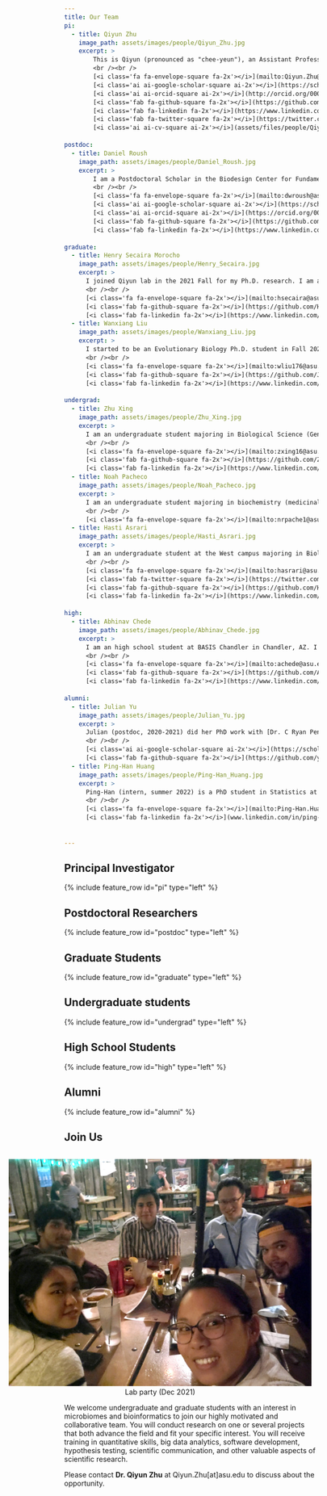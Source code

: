 ```yaml
---
title: Our Team
pi:
  - title: Qiyun Zhu
    image_path: assets/images/people/Qiyun_Zhu.jpg
    excerpt: >
        This is Qiyun (pronounced as "chee-yeun"), an Assistant Professor at the School of Life Sciences, Arizona State University, since August 2020. Prior to this appointment, I completed postdoctoral training at UC San Diego with Dr. Rob Knight. My academic background is multidisciplinary, with research experience and interest in bioinformatics, phylogenetics, microbiology, comparative genomics and molecular biology. I study both computational and biological questions, and strive to expand understanding of the microbial world through its multiple levels: genes, genomes, lineages, communities, hosts, and environments.
        <br /><br />
        [<i class='fa fa-envelope-square fa-2x'></i>](mailto:Qiyun.Zhu@asu.edu)&nbsp;&nbsp;
        [<i class='ai ai-google-scholar-square ai-2x'></i>](https://scholar.google.com/citations?user=mjkV0pUAAAAJ)&nbsp;&nbsp;
        [<i class='ai ai-orcid-square ai-2x'></i>](http://orcid.org/0000-0003-0490-1175)&nbsp;&nbsp;
        [<i class='fab fa-github-square fa-2x'></i>](https://github.com/qiyunzhu/)&nbsp;&nbsp;
        [<i class='fab fa-linkedin fa-2x'></i>](https://www.linkedin.com/in/qiyunzhu/)&nbsp;&nbsp;
        [<i class='fab fa-twitter-square fa-2x'></i>](https://twitter.com/zhuqiyun/)&nbsp;&nbsp;
        [<i class='ai ai-cv-square ai-2x'></i>](assets/files/people/QiyunZhu_CV_Mar2022.pdf)

postdoc:
  - title: Daniel Roush
    image_path: assets/images/people/Daniel_Roush.jpg
    excerpt: >
        I am a Postdoctoral Scholar in the Biodesign Center for Fundamental and Applied Microbiomics. Before joining the Qiyun Lab, I completed my dissertation work under the tutelage of [Dr. Ferran Garcia-Pichel](http://garcia-pichel.lab.asu.edu/labo/) where I examined endolithic phototrophs and their accompanying microbiomes. My (micro)biological training has spanned a wide range of topics including synthetic biology, microbial fuel cells, industrial applications of anaerobic extremophiles, and extreme environmental microbiomes. Most recently, I have led the development of databases and tools to help with rapid analysis of environmental microbiomes ([Cydrasil]( https://github.com/FGPLab/cydrasil)). My current research goals are focused on developing and adapting new technologies for use in microbiome analysis and making those new tools easily accessible for every scientist. 
        <br /><br />
        [<i class='fa fa-envelope-square fa-2x'></i>](mailto:dwroush@asu.edu)&nbsp;&nbsp;
        [<i class='ai ai-google-scholar-square ai-2x'></i>](https://scholar.google.com/citations?user=oNXQvWkAAAAJ)&nbsp;&nbsp;
        [<i class='ai ai-orcid-square ai-2x'></i>](https://orcid.org/0000-0001-8025-2117)&nbsp;&nbsp;
        [<i class='fab fa-github-square fa-2x'></i>](https://github.com/droush)&nbsp;&nbsp;
        [<i class='fab fa-linkedin fa-2x'></i>](https://www.linkedin.com/in/dwroush/)

graduate:
  - title: Henry Secaira Morocho
    image_path: assets/images/people/Henry_Secaira.jpg
    excerpt: >
      I joined Qiyun lab in the 2021 Fall for my Ph.D. research. I am a biologist with a multidisciplinary background, which has shaped my interests at the interface of evolution, bioinformatics, microbiology, and systems biology. Currently, I am Bioinformatics and Computational Biology master's student in Spain, and I am working on a research project that focuses on the network analysis of deep sequencing data to understand the adaptive responses of viral populations to varying environments under the supervision of [Dr. Susanna Manrubia.](https://auditore.cab.inta-csic.es/manrubia/)
      <br /><br />
      [<i class='fa fa-envelope-square fa-2x'></i>](mailto:hsecaira@asu.edu)&nbsp;&nbsp;
      [<i class='fab fa-github-square fa-2x'></i>](https://github.com/HSecaira)&nbsp;&nbsp;
      [<i class='fab fa-linkedin fa-2x'></i>](https://www.linkedin.com/in/henry-secaira-morocho-7a080a146)
  - title: Wanxiang Liu
    image_path: assets/images/people/Wanxiang_Liu.jpg
    excerpt: >
      I started to be an Evolutionary Biology Ph.D. student in Fall 2022.I have wet lab and dry lab background before joining Qiyun's lab. I am enthusiastic about improving biological discovery by analyzing omics data, such as microbiome sequencing data. Currently, I am studying tree-structured feature engineering for prediction.
      <br /><br />
      [<i class='fa fa-envelope-square fa-2x'></i>](mailto:wliu176@asu.edu)&nbsp;&nbsp;
      [<i class='fab fa-github-square fa-2x'></i>](https://github.com/Johnxiaoming)&nbsp;&nbsp;
      [<i class='fab fa-linkedin fa-2x'></i>](https://www.linkedin.com/in/wanxiang-liu-273673b8/)

undergrad:
  - title: Zhu Xing
    image_path: assets/images/people/Zhu_Xing.jpg
    excerpt: >
      I am an undergraduate student majoring in Biological Science (Genetics, Cell and Developmental Biology) and Global Health. I am a new member of the Qiyun lab. I am interested to learn about microbiology and bioinformatics. I am still exploring possible future careers with an interest in biomedical science. Currently, I am assisting Daniel with the Cydrasil project. 
      <br /><br />
      [<i class='fa fa-envelope-square fa-2x'></i>](mailto:zxing16@asu.edu)&nbsp;&nbsp;
      [<i class='fab fa-github-square fa-2x'></i>](https://github.com/Zhu288)&nbsp;&nbsp;
      [<i class='fab fa-linkedin fa-2x'></i>](https://www.linkedin.com/in/zhu-xing-a734661b5/)
  - title: Noah Pacheco
    image_path: assets/images/people/Noah_Pacheco.jpg
    excerpt: >
      I am an undergraduate student majoring in biochemistry (medicinal chemistry). I am a new member of the Qiyun laboratory. I am interested in phylogenetics using computational tools and also in medicine development. I am exploring a career in biomedical sciences and I will attend the Idaho National Laboratory as an intern where I will be working on  projects that deal with paper recycling, agricultural residue utilization, algae fuel production and fuel production from municipal solid waste.
      <br /><br />
      [<i class='fa fa-envelope-square fa-2x'></i>](mailto:nrpache1@asu.edu)
  - title: Hasti Asrari
    image_path: assets/images/people/Hasti_Asrari.jpg
    excerpt: >
      I am an undergraduate student at the West campus majoring in Biology and pursuing two certificates in Biomedical Research and Computational Life Sciences. I plan to begin my PhD in Fall 2023 with a focus in microbial ecology for a future career in research. I am passionate about the intersection between microbes, the natural environment, and climate change, specifically how microbial life is shaped under extreme conditions. Besides wet lab work, I find incredible power in bioinformatics tools for analyzing mass microbiome data, utilizing it for my own research. Currently, I am studying black widow microbiomes under the supervision of Dr. Chad Johnson. As a new member in the Qiyun Lab, I am excited to expand my bioinformatics and database skills to study human diseases.
      <br /><br />
      [<i class='fa fa-envelope-square fa-2x'></i>](mailto:hasrari@asu.edu)&nbsp;&nbsp;
      [<i class='fab fa-twitter-square fa-2x'></i>](https://twitter.com/ha_microworld)&nbsp;&nbsp;
      [<i class='fab fa-github-square fa-2x'></i>](https://github.com/Hasrari)&nbsp;&nbsp;
      [<i class='fab fa-linkedin fa-2x'></i>](https://www.linkedin.com/in/hastiasrari/)

high:
  - title: Abhinav Chede
    image_path: assets/images/people/Abhinav_Chede.jpg
    excerpt: >
      I am an high school student at BASIS Chandler in Chandler, AZ. I am a new member of the Qiyun lab. I am interested to learn about microbiology and bioinformatics. I am still exploring possible future careers with an interest in biomedical science.
      <br /><br />
      [<i class='fa fa-envelope-square fa-2x'></i>](mailto:achede@asu.edu)&nbsp;&nbsp;
      [<i class='fab fa-github-square fa-2x'></i>](https://github.com/AbhinavChede)&nbsp;&nbsp;
      [<i class='fab fa-linkedin fa-2x'></i>](https://www.linkedin.com/in/abhinav-chede-012777206/)

alumni:
  - title: Julian Yu
    image_path: assets/images/people/Julian_Yu.jpg
    excerpt: >
      Julian (postdoc, 2020-2021) did her PhD work with [Dr. C Ryan Penton](https://biodesign.asu.edu/c-ryan-penton) at ASU. Her work in the Qiyun Lab included the development of a bioinformatics approach for community analysis of metagenomic data, the analysis of honey bee metagenomes, and the setup of a molecular biology lab. Julian is currently a Bioinformatician and Microbiome Scientist at Heliae Development, LLC.
      <br /><br />
      [<i class='ai ai-google-scholar-square ai-2x'></i>](https://scholar.google.com/citations?user=PT0_hHYAAAAJ)&nbsp;&nbsp;
      [<i class='fab fa-github-square fa-2x'></i>](https://github.com/yujulian0168)
  - title: Ping-Han Huang
    image_path: assets/images/people/Ping-Han_Huang.jpg
    excerpt: >
      Ping-Han (intern, summer 2022) is a PhD student in Statistics at ASU School of Mathematical and Statistical Sciences. Her area of focus is functional data analysis and experimental design. In addition to her work in statistics, She has research experience in analyzing gene expression data and investigating the relationship between metastatic cancer and human endogenous retrovirus. She looks forward to expanding horizons in bioinformatics and exploring the gene-disease associations through various statistical models.
      <br /><br />
      [<i class='fa fa-envelope-square fa-2x'></i>](mailto:Ping-Han.Huang@asu.edu)&nbsp;&nbsp;
      [<i class='fab fa-linkedin fa-2x'></i>](www.linkedin.com/in/ping-han-huang)


---
```


## Principal Investigator

{% include feature_row id="pi" type="left" %}

## Postdoctoral Researchers

{% include feature_row id="postdoc" type="left" %}

## Graduate Students

{% include feature_row id="graduate" type="left" %}

## Undergraduate students

{% include feature_row id="undergrad" type="left" %}

## High School Students

{% include feature_row id="high" type="left" %}

## Alumni

{% include feature_row id="alumni" %}

## Join Us

<!-- ![image-left](assets/images/photos/Lab_2021.jpg){: .align-right} -->

<figure style="float: right; width: 600px; text-align: center; margin: 0.5em; padding: 0.5em;">
  <img src="assets/images/photos/Party_2021.jpg" alt="image">
  <figcaption>Lab party (Dec 2021)</figcaption>
</figure>

We welcome undergraduate and graduate students with an interest in microbiomes and bioinformatics to join our highly motivated and collaborative team. You will conduct research on one or several projects that both advance the field and fit your specific interest. You will receive training in quantitative skills, big data analytics, software development, hypothesis testing, scientific communication, and other valuable aspects of scientific research.

Please contact **Dr. Qiyun Zhu** at Qiyun.Zhu[at]asu.edu to discuss about the opportunity.

&nbsp;<br>
&nbsp;<br>
&nbsp;<br>
&nbsp;<br>
&nbsp;<br>
&nbsp;<br>
&nbsp;<br>

